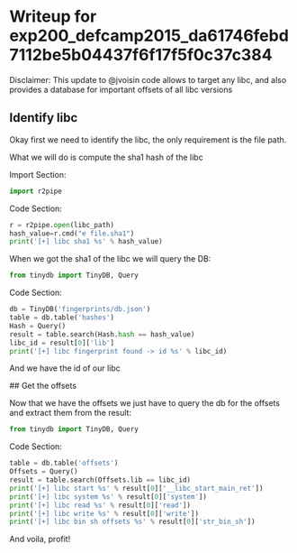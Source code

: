 # Writeup for exp200_defcamp2015_da61746febd7112be5b04437f6f17f5f0c37c384

Disclaimer: This update to @jvoisin code allows to target any libc, and also provides a database for important offsets of all libc versions

## Identify libc

Okay first we need to identify the libc, the only requirement is the file path.

What we will do is compute the sha1 hash of the libc

Import Section:

```python
import r2pipe
```

Code Section:

```python
r = r2pipe.open(libc_path)
hash_value=r.cmd("e file.sha1")
print('[+] libc sha1 %s' % hash_value)
```

When we got the sha1 of the libc we will query the DB:

```python
from tinydb import TinyDB, Query
```

Code Section:

```python
db = TinyDB('fingerprints/db.json')
table = db.table('hashes')
Hash = Query()
result = table.search(Hash.hash == hash_value)
libc_id = result[0]['lib']
print('[+] libc fingerprint found -> id %s' % libc_id)
```

And we have the id of our libc

## Get the offsets

Now that we have the offsets we just have to query the db for the offsets and extract them from the result:

```python
from tinydb import TinyDB, Query
```

Code Section:

```python
table = db.table('offsets')
Offsets = Query()
result = table.search(Offsets.lib == libc_id)
print('[+] libc start %s' % result[0]['__libc_start_main_ret'])
print('[+] libc system %s' % result[0]['system'])
print('[+] libc read %s' % result[0]['read'])
print('[+] libc write %s' % result[0]['write'])
print('[+] libc bin sh offsets %s' % result[0]['str_bin_sh'])
```


And voila, profit!